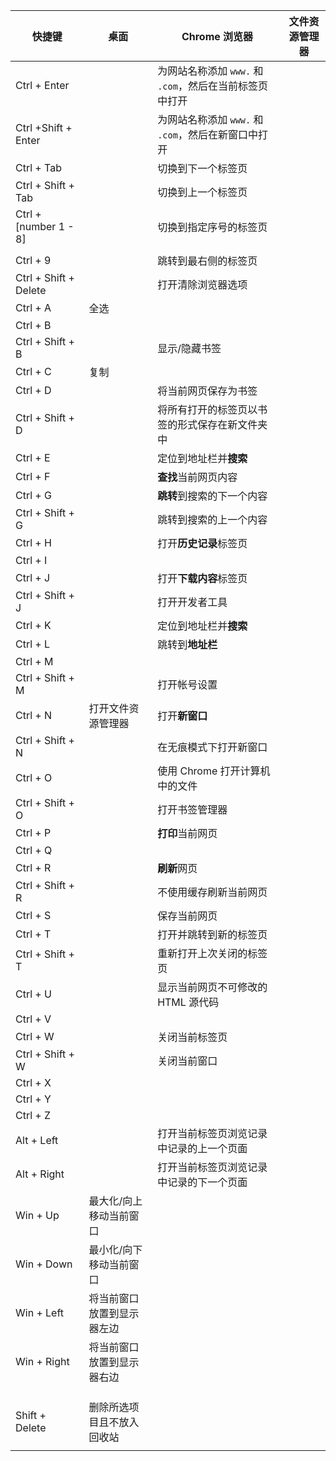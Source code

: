 | 快捷键                | 桌面                       | Chrome 浏览器                                                | 文件资源管理器 |
| --------------------- | -------------------------- | ------------------------------------------------------------ | -------------- |
| Ctrl + Enter          |                            | 为网站名称添加 ```www.``` 和 ```.com```，然后在当前标签页中打开 |                |
| Ctrl +Shift + Enter   |                            | 为网站名称添加 ```www.``` 和 ```.com```，然后在新窗口中打开  |                |
| Ctrl + Tab            |                            | 切换到下一个标签页                                           |                |
| Ctrl + Shift + Tab    |                            | 切换到上一个标签页                                           |                |
| Ctrl + [number 1 - 8] |                            | 切换到指定序号的标签页                                       |                |
|                       |                            |                                                              |                |
| Ctrl + 9              |                            | 跳转到最右侧的标签页                                         |                |
| Ctrl + Shift + Delete |                            | 打开清除浏览器选项                                           |                |
| Ctrl + A              | 全选                       |                                                              |                |
| Ctrl + B              |                            |                                                              |                |
| Ctrl + Shift + B      |                            | 显示/隐藏书签                                                |                |
| Ctrl + C              | 复制                       |                                                              |                |
| Ctrl + D              |                            | 将当前网页保存为书签                                         |                |
| Ctrl + Shift + D      |                            | 将所有打开的标签页以书签的形式保存在新文件夹中               |                |
| Ctrl + E              |                            | 定位到地址栏并**搜索**                                       |                |
| Ctrl + F              |                            | **查找**当前网页内容                                         |                |
| Ctrl + G              |                            | **跳转**到搜索的下一个内容                                   |                |
| Ctrl + Shift + G      |                            | 跳转到搜索的上一个内容                                       |                |
| Ctrl + H              |                            | 打开**历史记录**标签页                                       |                |
| Ctrl + I              |                            |                                                              |                |
| Ctrl + J              |                            | 打开**下载内容**标签页                                       |                |
| Ctrl + Shift + J      |                            | 打开开发者工具                                               |                |
| Ctrl + K              |                            | 定位到地址栏并**搜索**                                       |                |
| Ctrl + L              |                            | 跳转到**地址栏**                                             |                |
| Ctrl + M              |                            |                                                              |                |
| Ctrl + Shift + M      |                            | 打开帐号设置                                                 |                |
| Ctrl + N              | 打开文件资源管理器         | 打开**新窗口**                                               |                |
| Ctrl + Shift + N      |                            | 在无痕模式下打开新窗口                                       |                |
| Ctrl + O              |                            | 使用 Chrome 打开计算机中的文件                               |                |
| Ctrl + Shift + O      |                            | 打开书签管理器                                               |                |
| Ctrl + P              |                            | **打印**当前网页                                             |                |
| Ctrl + Q              |                            |                                                              |                |
| Ctrl + R              |                            | **刷新**网页                                                 |                |
| Ctrl + Shift + R      |                            | 不使用缓存刷新当前网页                                       |                |
| Ctrl + S              |                            | 保存当前网页                                                 |                |
| Ctrl + T              |                            | 打开并跳转到新的标签页                                       |                |
| Ctrl + Shift + T      |                            | 重新打开上次关闭的标签页                                     |                |
| Ctrl + U              |                            | 显示当前网页不可修改的 HTML 源代码                           |                |
| Ctrl + V              |                            |                                                              |                |
| Ctrl + W              |                            | 关闭当前标签页                                               |                |
| Ctrl + Shift + W      |                            | 关闭当前窗口                                                 |                |
| Ctrl + X              |                            |                                                              |                |
| Ctrl + Y              |                            |                                                              |                |
| Ctrl + Z              |                            |                                                              |                |
| Alt + Left            |                            | 打开当前标签页浏览记录中记录的上一个页面                     |                |
| Alt + Right           |                            | 打开当前标签页浏览记录中记录的下一个页面                     |                |
| Win + Up              | 最大化/向上移动当前窗口    |                                                              |                |
| Win + Down            | 最小化/向下移动当前窗口    |                                                              |                |
| Win + Left            | 将当前窗口放置到显示器左边 |                                                              |                |
| Win + Right           | 将当前窗口放置到显示器右边 |                                                              |                |
|                       |                            |                                                              |                |
|                       |                            |                                                              |                |
|                       |                            |                                                              |                |
| Shift + Delete        | 删除所选项目且不放入回收站 |                                                              |                |
|                       |                            |                                                              |                |

